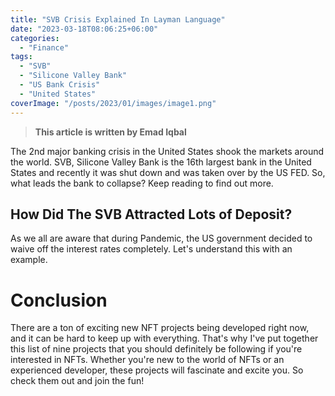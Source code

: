 ```yaml
---
title: "SVB Crisis Explained In Layman Language"
date: "2023-03-18T08:06:25+06:00"
categories:
  - "Finance"
tags:
  - "SVB"
  - "Silicone Valley Bank"
  - "US Bank Crisis"
  - "United States"
coverImage: "/posts/2023/01/images/image1.png"
---
```


> **This article is written by Emad Iqbal**

The 2nd major banking crisis in the United States shook the markets around the world. SVB, Silicone Valley Bank is the 16th largest bank in the United States and recently it was shut down and was taken over by the US FED. So, what leads the bank to collapse? Keep reading to find out more.

## How Did The SVB Attracted Lots of Deposit?

As we all are aware that during Pandemic, the US government decided to waive off the interest rates completely. Let's understand this with an example.

# Conclusion

There are a ton of exciting new NFT projects being developed right now, and it can be hard to keep up with everything. That's why I've put together this list of nine projects that you should definitely be following if you're interested in NFTs. Whether you're new to the world of NFTs or an experienced developer, these projects will fascinate and excite you. So check them out and join the fun!
